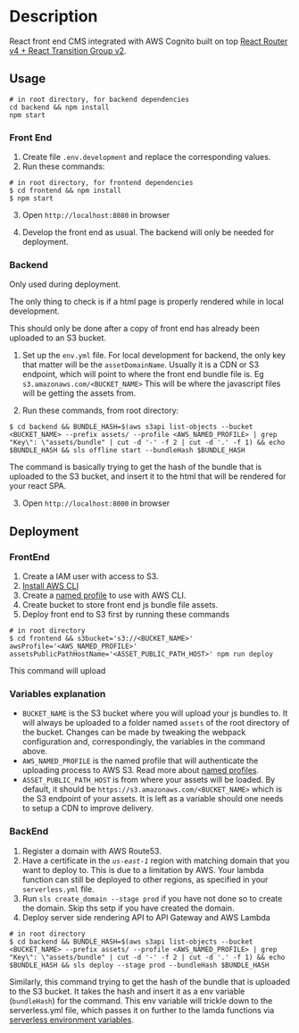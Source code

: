 # Description

React front end CMS integrated with AWS Cognito built on top [React Router v4 + React Transition Group v2](https://github.com/Vic-L/react-router-4-react-transition-group-2).

## Usage

```
# in root directory, for backend dependencies
cd backend && npm install
npm start
```

### Front End

1. Create file `.env.development` and replace the corresponding values.
2. Run these commands:
```
# in root directory, for frontend dependencies
$ cd frontend && npm install
$ npm start
```

3. Open `http://localhost:8080` in browser

4. Develop the front end as usual. The backend will only be needed for deployment.

### Backend
Only used during deployment.

The only thing to check is if a html page is properly rendered while in local development.

This should only be done after a copy of front end has already been uploaded to an S3 bucket.

1. Set up the `env.yml` file. For local development for backend, the only key that matter will be the `assetDomainName`. Usually it is a CDN or S3 endpoint, which will point to where the front end bundle file is. Eg `s3.amazonaws.com/<BUCKET_NAME>` This will be where the javascript files will be getting the assets from.

2. Run these commands, from root directory:
```
$ cd backend && BUNDLE_HASH=$(aws s3api list-objects --bucket <BUCKET_NAME> --prefix assets/ --profile <AWS_NAMED_PROFILE> | grep "Key\": \"assets/bundle" | cut -d '-' -f 2 | cut -d '.' -f 1) && echo $BUNDLE_HASH && sls offline start --bundleHash $BUNDLE_HASH
```

The command is basically trying to get the hash of the bundle that is uploaded to the S3 bucket, and insert it to the html that will be rendered for your react SPA.

3. Open `http://localhost:8000` in browser

## Deployment

### FrontEnd
1. Create a IAM user with access to S3.
2. [Install AWS CLI](https://docs.aws.amazon.com/cli/latest/userguide/installing.html)
3. Create a [named profile](https://docs.aws.amazon.com/cli/latest/userguide/cli-multiple-profiles.html) to use with AWS CLI.
4. Create bucket to store front end js bundle file assets.
5. Deploy front end to S3 first by running these commands
```
# in root directory
$ cd frontend && s3bucket='s3://<BUCKET_NAME>' awsProfile='<AWS_NAMED_PROFILE>' assetsPublicPathHostName='<ASSET_PUBLIC_PATH_HOST>' npm run deploy
```
This command will upload

### Variables explanation
* `BUCKET_NAME` is the S3 bucket where you will upload your js bundles to. It will always be uploaded to a folder named `assets` of the root directory of the bucket. Changes can be made by tweaking the webpack configuration and, correspondingly, the variables in the command above.
* `AWS_NAMED_PROFILE` is the named profile that will authenticate the uploading process to AWS S3. Read more about [named profiles](https://docs.aws.amazon.com/cli/latest/userguide/cli-multiple-profiles.html).
* `ASSET_PUBLIC_PATH_HOST` is from where your assets will be loaded. By default, it should be `https://s3.amazonaws.com/<BUCKET_NAME>` which is the S3 endpoint of your assets. It is left as a variable should one needs to setup a CDN to improve delivery.

### BackEnd
1. Register a domain with AWS Route53.
2. Have a certificate in the *`us-east-1`* region with matching domain that you want to deploy to. This is due to a limitation by AWS. Your lambda function can still be deployed to other regions, as specified in your `serverless.yml` file.
3. Run `sls create_domain --stage prod` if you have not done so to create the domain. Skip ths setp if you have created the domain.
4. Deploy server side rendering API to API Gateway and AWS Lambda
```
# in root directory
$ cd backend && BUNDLE_HASH=$(aws s3api list-objects --bucket <BUCKET_NAME> --prefix assets/ --profile <AWS_NAMED_PROFILE> | grep "Key\": \"assets/bundle" | cut -d '-' -f 2 | cut -d '.' -f 1) && echo $BUNDLE_HASH && sls deploy --stage prod --bundleHash $BUNDLE_HASH
```
Similarly, this command trying to get the hash of the bundle that is uploaded to the S3 bucket. It takes the hash and insert it as a env variable (`bundleHash`) for the command. This env variable will trickle down to the serverless.yml file, which passes it on further to the lamda functions via [serverless environment variables](https://serverless.com/framework/docs/providers/aws/guide/variables).

